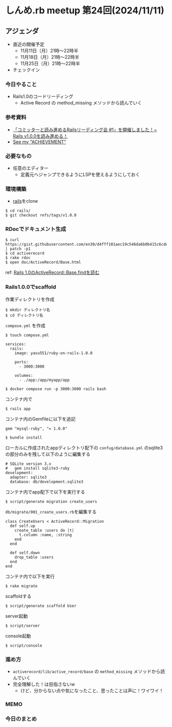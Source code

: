 # しんめ.rb meetup 第24回(2024/11/11)

## アジェンダ

- 直近の開催予定
  - 11月11日（月）21時〜22時半
  - 11月18日（月）21時〜22時半
  - 11月25日（月）21時〜22時半
- チェックイン

### 今日やること

- Rails1.0のコードリーディング
  - Active Record の method_missing メソッドから読んでいく

### 参考資料

- [「コミッターと読み進めるRailsリーディング会 #1」を開催しました！~ Rails v1.0.0を読み進める！](https://tech.andpad.co.jp/entry/2020/02/18/092938)
- [See my "ACHIEVEMENT"](https://speakerdeck.com/coe401_/applaudherjp)

### 必要なもの

- 任意のエディター
  - 定義元へジャンプできるようにLSPを使えるようにしておく

### 環境構築

- [rails](https://github.com/rails/rails)をclone

```
$ cd rails/
$ git checkout refs/tags/v1.0.0
```

### RDocでドキュメント生成

```
$ curl https://gist.githubusercontent.com/en30/d4fff101aec19c546da6b0b415c6cde6/raw/26c845254a3649b84c101ea09b5a8277ec14cc16/gistfile1.txt | patch -p1
$ cd activerecord
$ rake rdoc
$ open doc/ActiveRecord/Base.html
```

ref: [Rails 1.0のActiveRecord::Base.findを読む](https://blog.en30.net/2017/10/27/211941/)

### Rails1.0.0でscaffold

作業ディレクトリを作成

```
$ mkdir ディレクトリ名
$ cd ディレクトリ名
```

`compose.yml` を作成

```
$ touch compose.yml
```

```
services:
  rails:
    image: yasu551/ruby-on-rails-1.0.0

    ports:
      - 3000:3000

    volumes:
      - ./app:/app/myapp/app
```

```
$ docker compose run -p 3000:3000 rails bash
```

コンテナ内で

```
$ rails app
```

コンテナ内のGemfileに以下を追記

```
gem "mysql-ruby", "= 1.0.0"
```

```
$ bundle install
```

ローカルに作成されたappディレクトリ配下の `confug/database.yml` のsqlite3の部分のみを残して以下のように編集する

```
# SQLite version 3.x
#   gem install sqlite3-ruby
development:
  adapter: sqlite3
  database: db/development.sqlite3
```

コンテナ内でapp配下で以下を実行する

```
$ script/generate migration create_users
```

`db/migrate/001_create_users.rb`を編集する

```
class CreateUsers < ActiveRecord::Migration
  def self.up
    create_table :users do |t|
      t.column :name, :string
    end
  end

  def self.down
    drop_table :users
  end
end
```

コンテナ内で以下を実行

```
$ rake migrate
```

scaffoldする

```
$ script/generate scaffold User
```

server起動

```
$ script/server
```

console起動

```
$ script/console
```

### 進め方

- `activerecord/lib/active_record/base` の `method_missing` メソッドから読んでいく
- 完全理解した！は目指さないw
  - けど、分からない点や気になったこと、思ったことは声に！ワイワイ！

### MEMO

### 今日のまとめ

